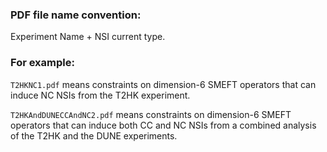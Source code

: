 

### PDF file name convention:

Experiment Name + NSI current type.

### For example: 

`T2HKNC1.pdf` means constraints on dimension-6 SMEFT operators that can induce NC NSIs from the T2HK experiment.

`T2HKAndDUNECCAndNC2.pdf` means constraints on dimension-6 SMEFT operators that can induce both CC and NC NSIs from a combined analysis of the T2HK and the DUNE experiments.

